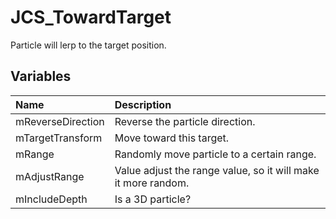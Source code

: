 # JCS_TowardTarget

Particle will lerp to the target position.

## Variables

| Name | Description |
|:---|:---|
| mReverseDirection | Reverse the particle direction. |
| mTargetTransform | Move toward this target. |
| mRange | Randomly move particle to a certain range. |
| mAdjustRange | Value adjust the range value, so it will make it more random. |
| mIncludeDepth | Is a 3D particle? |
